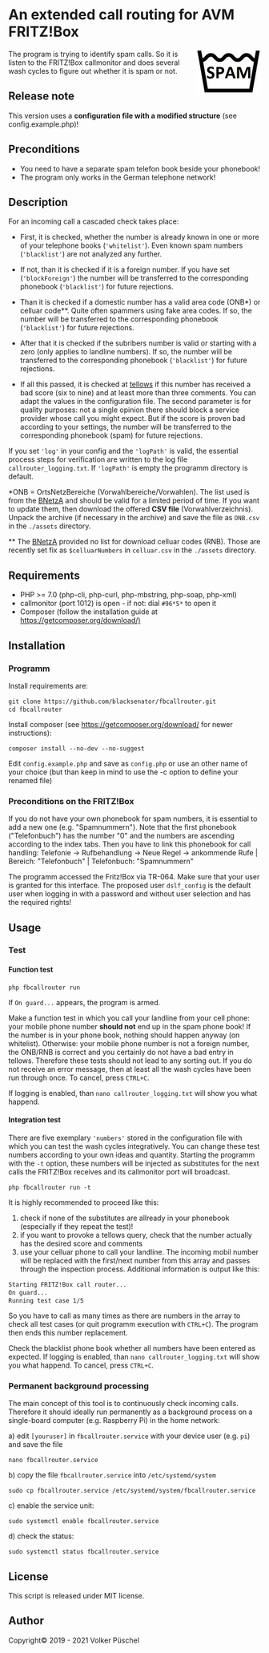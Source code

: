 # An extended call routing for AVM FRITZ!Box

<img align="right" src="assets/washing.png"/>

The program is trying to identify spam calls. So it is listen to the FRITZ!Box callmonitor and does several wash cycles to figure out whether it is spam or not.

## Release note

This version uses a **configuration file with a modified structure** (see config.example.php)!

## Preconditions

* You need to have a separate spam telefon book beside your phonebook!
* The program only works in the German telephone network!

## Description

For an incoming call a cascaded check takes place:

* First, it is checked, whether the number is already known in one or more of your telephone books (`'whitelist'`). Even known spam numbers (`'blacklist'`) are not analyzed any further.

* If not, than it is checked if it is a foreign number. If you have set (`'blockForeign'`) the number will be transferred to the corresponding phonebook (`'blacklist'`) for future rejections.

* Than it is checked if a domestic number has a valid area code (ONB*) or celluar code**. Quite often spammers using fake area codes. If so, the number will be transferred to the corresponding phonebook (`'blacklist'`) for future rejections.

* After that it is checked if the subribers number is valid or starting with a zero (only applies to landline numbers). If so, the number will be transferred to the corresponding phonebook (`'blacklist'`) for future rejections.

* If all this passed, it is checked at [tellows](https://www.tellows.de/) if this number has received a bad score (six to nine) and at least more than three comments. You can adapt the values in the configuration file.
The second parameter is for quality purposes: not a single opinion there should block a service provider whose call you might expect.
But if the score is proven bad according to your settings, the number will be transferred to the corresponding phonebook (spam) for future rejections.

If you set `'log'` in your config and the `'logPath'` is valid, the essential process steps for verification are written to the log file `callrouter_logging.txt`. If `'logPath'` is empty the programm directory is default.

*ONB = OrtsNetzBereiche (Vorwahlbereiche/Vorwahlen). The list used is from the [BNetzA](https://www.bundesnetzagentur.de/DE/Sachgebiete/Telekommunikation/Unternehmen_Institutionen/Nummerierung/Rufnummern/ONRufnr/ON_Einteilung_ONB/ON_ONB_ONKz_ONBGrenzen_Basepage.html) and should be valid for a limited period of time. If you want to update them, then download the offered **CSV file** (Vorwahlverzeichnis). Unpack the archive (if necessary in the archive) and save the file as `ONB.csv` in the `./assets` directory.

** The [BNetzA](https://www.bundesnetzagentur.de/DE/Sachgebiete/Telekommunikation/Unternehmen_Institutionen/Nummerierung/Rufnummern/MobileDienste/zugeteilte%20RNB/MobileDiensteBelegteRNB_Basepage.html) provided no list for download celluar codes (RNB). Those are recently set fix as `$celluarNumbers` in `celluar.csv` in the `./assets` directory.

## Requirements

* PHP >= 7.0 (php-cli, php-curl, php-mbstring, php-soap, php-xml)
* callmonitor (port 1012) is open - if not: dial `#96*5*` to open it
* Composer (follow the installation guide at <https://getcomposer.org/download/)>

## Installation

### Programm

Install requirements are:

```console
git clone https://github.com/blacksenator/fbcallrouter.git
cd fbcallrouter
```

Install composer (see <https://getcomposer.org/download/> for newer instructions):

```console
composer install --no-dev --no-suggest
```

Edit `config.example.php` and save as `config.php` or use an other name of your choice (but than keep in mind to use the -c option to define your renamed file)

### Preconditions on the FRITZ!Box

If you do not have your own phonebook for spam numbers, it is essential to add a new one (e.g. "Spamnummern"). Note that the first phonebook ("Telefonbuch") has the number "0" and the numbers are ascending according to the index tabs. Then you have to link this phonebook for call handling: Telefonie -> Rufbehandlung -> Neue Regel -> ankommende Rufe | Bereich: "Telefonbuch" | Telefonbuch: "Spamnummern"

The programm accessed the Fritz!Box via TR-064. Make sure that your user is granted for this interface. The proposed user `dslf_config` is the default user when logging in with a password and without user selection and has the required rights!

## Usage

### Test

#### Function test

```console
php fbcallrouter run
```

If `On guard...` appears, the program is armed.

Make a function test in which you call your landline from your cell phone: your mobile phone number **should not** end up in the spam phone book!
If the number is in your phone book, nothing should happen anyway (on whitelist).
Otherwise: your mobile phone number is not a foreign number, the ONB/RNB is correct and you certainly do not have a bad entry in tellows. Therefore these tests should not lead to any sorting out.
If you do not receive an error message, then at least all the wash cycles have been run through once.
To cancel, press `CTRL+C`.

If logging is enabled, than `nano callrouter_logging.txt` will show you what happend.

#### Integration test

There are five exemplary `'numbers'` stored in the configuration file with which you can test the wash cycles integratively. You can change these test numbers according to your own ideas and quantity. Starting the programm with the `-t` option, these numbers will be injected as substitutes for the next calls the FRITZ!Box receives and its callmonitor port will broadcast.

```console
php fbcallrouter run -t
```

It is highly recommended to proceed like this:

1. check if none of the substitutes are allready in your phonebook (especially if they repeat the test)!
2. if you want to provoke a tellows query, check that the number actually has the desired score and comments
3. use your celluar phone to call your landline. The incoming mobil number will be replaced with the first/next number from this array and passes through the inspection process. Additional information is output like this:

```console
Starting FRITZ!Box call router...
On guard...
Running test case 1/5
```

So you have to call as many times as there are numbers in the array to check all test cases (or quit programm execution with `CTRL+C`). The program then ends this number replacement.

Check the blacklist phone book whether all numbers have been entered as expected. If logging is enabled, than `nano callrouter_logging.txt` will show you what happend.
To cancel, press `CTRL+C`.

### Permanent background processing

The main concept of this tool is to continuously check incoming calls. Therefore it should ideally run permanently as a background process on a single-board computer (e.g. Raspberry Pi) in the home network:

a) edit `[youruser]` in `fbcallrouter.service` with your device user (e.g. `pi`) and save the file

```console
nano fbcallrouter.service
```

b) copy the file `fbcallrouter.service` into `/etc/systemd/system`

```console
sudo cp fbcallrouter.service /etc/systemd/system/fbcallrouter.service
```

c) enable the service unit:

```console
sudo systemctl enable fbcallrouter.service
```

d) check the status:

```console
sudo systemctl status fbcallrouter.service
```

## License

This script is released under MIT license.

## Author

Copyright© 2019 - 2021 Volker Püschel
